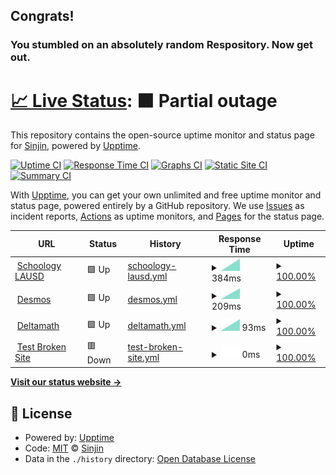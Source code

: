 ## Congrats!
### You stumbled on an absolutely random Respository. Now get out.

# [📈 Live Status](https://fearedfusionx.github.io/statusesofpagesIuse): <!--live status--> **🟧 Partial outage**

This repository contains the open-source uptime monitor and status page for [Sinjin](https://fearedfusionx.github.io/statusesofpagesIuse), powered by [Upptime](https://github.com/upptime/upptime).

[![Uptime CI](https://github.com/FearedFusionX/statusesofpagesIuse/workflows/Uptime%20CI/badge.svg)](https://github.com/FearedFusionX/statusesofpagesIuse/actions?query=workflow%3A%22Uptime+CI%22)
[![Response Time CI](https://github.com/FearedFusionX/statusesofpagesIuse/workflows/Response%20Time%20CI/badge.svg)](https://github.com/FearedFusionX/statusesofpagesIuse/actions?query=workflow%3A%22Response+Time+CI%22)
[![Graphs CI](https://github.com/FearedFusionX/statusesofpagesIuse/workflows/Graphs%20CI/badge.svg)](https://github.com/FearedFusionX/statusesofpagesIuse/actions?query=workflow%3A%22Graphs+CI%22)
[![Static Site CI](https://github.com/FearedFusionX/statusesofpagesIuse/workflows/Static%20Site%20CI/badge.svg)](https://github.com/FearedFusionX/statusesofpagesIuse/actions?query=workflow%3A%22Static+Site+CI%22)
[![Summary CI](https://github.com/FearedFusionX/statusesofpagesIuse/workflows/Summary%20CI/badge.svg)](https://github.com/FearedFusionX/statusesofpagesIuse/actions?query=workflow%3A%22Summary+CI%22)

With [Upptime](https://upptime.js.org), you can get your own unlimited and free uptime monitor and status page, powered entirely by a GitHub repository. We use [Issues](https://github.com/FearedFusionX/statusesofpagesIuse/issues) as incident reports, [Actions](https://github.com/FearedFusionX/statusesofpagesIuse/actions) as uptime monitors, and [Pages](https://demo.upptime.js.org) for the status page.

<!--start: status pages-->
<!-- This summary is generated by Upptime (https://github.com/upptime/upptime) -->
<!-- Do not edit this manually, your changes will be overwritten -->
<!-- prettier-ignore -->
| URL | Status | History | Response Time | Uptime |
| --- | ------ | ------- | ------------- | ------ |
| <img alt="" src="https://icons.duckduckgo.com/ip3/lms.lausd.net.ico" height="13"> [Schoology LAUSD](https://lms.lausd.net) | 🟩 Up | [schoology-lausd.yml](https://github.com/FearedFusionX/statusesofpagesIuse/commits/HEAD/history/schoology-lausd.yml) | <details><summary><img alt="Response time graph" src="./graphs/schoology-lausd/response-time-week.png" height="20"> 384ms</summary><br><a href="https://FearedFusionX.github.io/statusesofpagesIuse/history/schoology-lausd"><img alt="Response time 384" src="https://img.shields.io/endpoint?url=https%3A%2F%2Fraw.githubusercontent.com%2FFearedFusionX%2FstatusesofpagesIuse%2FHEAD%2Fapi%2Fschoology-lausd%2Fresponse-time.json"></a><br><a href="https://FearedFusionX.github.io/statusesofpagesIuse/history/schoology-lausd"><img alt="24-hour response time 384" src="https://img.shields.io/endpoint?url=https%3A%2F%2Fraw.githubusercontent.com%2FFearedFusionX%2FstatusesofpagesIuse%2FHEAD%2Fapi%2Fschoology-lausd%2Fresponse-time-day.json"></a><br><a href="https://FearedFusionX.github.io/statusesofpagesIuse/history/schoology-lausd"><img alt="7-day response time 384" src="https://img.shields.io/endpoint?url=https%3A%2F%2Fraw.githubusercontent.com%2FFearedFusionX%2FstatusesofpagesIuse%2FHEAD%2Fapi%2Fschoology-lausd%2Fresponse-time-week.json"></a><br><a href="https://FearedFusionX.github.io/statusesofpagesIuse/history/schoology-lausd"><img alt="30-day response time 384" src="https://img.shields.io/endpoint?url=https%3A%2F%2Fraw.githubusercontent.com%2FFearedFusionX%2FstatusesofpagesIuse%2FHEAD%2Fapi%2Fschoology-lausd%2Fresponse-time-month.json"></a><br><a href="https://FearedFusionX.github.io/statusesofpagesIuse/history/schoology-lausd"><img alt="1-year response time 384" src="https://img.shields.io/endpoint?url=https%3A%2F%2Fraw.githubusercontent.com%2FFearedFusionX%2FstatusesofpagesIuse%2FHEAD%2Fapi%2Fschoology-lausd%2Fresponse-time-year.json"></a></details> | <details><summary><a href="https://FearedFusionX.github.io/statusesofpagesIuse/history/schoology-lausd">100.00%</a></summary><a href="https://FearedFusionX.github.io/statusesofpagesIuse/history/schoology-lausd"><img alt="All-time uptime 100.00%" src="https://img.shields.io/endpoint?url=https%3A%2F%2Fraw.githubusercontent.com%2FFearedFusionX%2FstatusesofpagesIuse%2FHEAD%2Fapi%2Fschoology-lausd%2Fuptime.json"></a><br><a href="https://FearedFusionX.github.io/statusesofpagesIuse/history/schoology-lausd"><img alt="24-hour uptime 100.00%" src="https://img.shields.io/endpoint?url=https%3A%2F%2Fraw.githubusercontent.com%2FFearedFusionX%2FstatusesofpagesIuse%2FHEAD%2Fapi%2Fschoology-lausd%2Fuptime-day.json"></a><br><a href="https://FearedFusionX.github.io/statusesofpagesIuse/history/schoology-lausd"><img alt="7-day uptime 100.00%" src="https://img.shields.io/endpoint?url=https%3A%2F%2Fraw.githubusercontent.com%2FFearedFusionX%2FstatusesofpagesIuse%2FHEAD%2Fapi%2Fschoology-lausd%2Fuptime-week.json"></a><br><a href="https://FearedFusionX.github.io/statusesofpagesIuse/history/schoology-lausd"><img alt="30-day uptime 100.00%" src="https://img.shields.io/endpoint?url=https%3A%2F%2Fraw.githubusercontent.com%2FFearedFusionX%2FstatusesofpagesIuse%2FHEAD%2Fapi%2Fschoology-lausd%2Fuptime-month.json"></a><br><a href="https://FearedFusionX.github.io/statusesofpagesIuse/history/schoology-lausd"><img alt="1-year uptime 100.00%" src="https://img.shields.io/endpoint?url=https%3A%2F%2Fraw.githubusercontent.com%2FFearedFusionX%2FstatusesofpagesIuse%2FHEAD%2Fapi%2Fschoology-lausd%2Fuptime-year.json"></a></details>
| <img alt="" src="https://icons.duckduckgo.com/ip3/www.desmos.com.ico" height="13"> [Desmos](https://www.desmos.com/calculator) | 🟩 Up | [desmos.yml](https://github.com/FearedFusionX/statusesofpagesIuse/commits/HEAD/history/desmos.yml) | <details><summary><img alt="Response time graph" src="./graphs/desmos/response-time-week.png" height="20"> 209ms</summary><br><a href="https://FearedFusionX.github.io/statusesofpagesIuse/history/desmos"><img alt="Response time 209" src="https://img.shields.io/endpoint?url=https%3A%2F%2Fraw.githubusercontent.com%2FFearedFusionX%2FstatusesofpagesIuse%2FHEAD%2Fapi%2Fdesmos%2Fresponse-time.json"></a><br><a href="https://FearedFusionX.github.io/statusesofpagesIuse/history/desmos"><img alt="24-hour response time 209" src="https://img.shields.io/endpoint?url=https%3A%2F%2Fraw.githubusercontent.com%2FFearedFusionX%2FstatusesofpagesIuse%2FHEAD%2Fapi%2Fdesmos%2Fresponse-time-day.json"></a><br><a href="https://FearedFusionX.github.io/statusesofpagesIuse/history/desmos"><img alt="7-day response time 209" src="https://img.shields.io/endpoint?url=https%3A%2F%2Fraw.githubusercontent.com%2FFearedFusionX%2FstatusesofpagesIuse%2FHEAD%2Fapi%2Fdesmos%2Fresponse-time-week.json"></a><br><a href="https://FearedFusionX.github.io/statusesofpagesIuse/history/desmos"><img alt="30-day response time 209" src="https://img.shields.io/endpoint?url=https%3A%2F%2Fraw.githubusercontent.com%2FFearedFusionX%2FstatusesofpagesIuse%2FHEAD%2Fapi%2Fdesmos%2Fresponse-time-month.json"></a><br><a href="https://FearedFusionX.github.io/statusesofpagesIuse/history/desmos"><img alt="1-year response time 209" src="https://img.shields.io/endpoint?url=https%3A%2F%2Fraw.githubusercontent.com%2FFearedFusionX%2FstatusesofpagesIuse%2FHEAD%2Fapi%2Fdesmos%2Fresponse-time-year.json"></a></details> | <details><summary><a href="https://FearedFusionX.github.io/statusesofpagesIuse/history/desmos">100.00%</a></summary><a href="https://FearedFusionX.github.io/statusesofpagesIuse/history/desmos"><img alt="All-time uptime 100.00%" src="https://img.shields.io/endpoint?url=https%3A%2F%2Fraw.githubusercontent.com%2FFearedFusionX%2FstatusesofpagesIuse%2FHEAD%2Fapi%2Fdesmos%2Fuptime.json"></a><br><a href="https://FearedFusionX.github.io/statusesofpagesIuse/history/desmos"><img alt="24-hour uptime 100.00%" src="https://img.shields.io/endpoint?url=https%3A%2F%2Fraw.githubusercontent.com%2FFearedFusionX%2FstatusesofpagesIuse%2FHEAD%2Fapi%2Fdesmos%2Fuptime-day.json"></a><br><a href="https://FearedFusionX.github.io/statusesofpagesIuse/history/desmos"><img alt="7-day uptime 100.00%" src="https://img.shields.io/endpoint?url=https%3A%2F%2Fraw.githubusercontent.com%2FFearedFusionX%2FstatusesofpagesIuse%2FHEAD%2Fapi%2Fdesmos%2Fuptime-week.json"></a><br><a href="https://FearedFusionX.github.io/statusesofpagesIuse/history/desmos"><img alt="30-day uptime 100.00%" src="https://img.shields.io/endpoint?url=https%3A%2F%2Fraw.githubusercontent.com%2FFearedFusionX%2FstatusesofpagesIuse%2FHEAD%2Fapi%2Fdesmos%2Fuptime-month.json"></a><br><a href="https://FearedFusionX.github.io/statusesofpagesIuse/history/desmos"><img alt="1-year uptime 100.00%" src="https://img.shields.io/endpoint?url=https%3A%2F%2Fraw.githubusercontent.com%2FFearedFusionX%2FstatusesofpagesIuse%2FHEAD%2Fapi%2Fdesmos%2Fuptime-year.json"></a></details>
| <img alt="" src="https://icons.duckduckgo.com/ip3/www.deltamath.com.ico" height="13"> [Deltamath](https://www.deltamath.com/app/student) | 🟩 Up | [deltamath.yml](https://github.com/FearedFusionX/statusesofpagesIuse/commits/HEAD/history/deltamath.yml) | <details><summary><img alt="Response time graph" src="./graphs/deltamath/response-time-week.png" height="20"> 93ms</summary><br><a href="https://FearedFusionX.github.io/statusesofpagesIuse/history/deltamath"><img alt="Response time 93" src="https://img.shields.io/endpoint?url=https%3A%2F%2Fraw.githubusercontent.com%2FFearedFusionX%2FstatusesofpagesIuse%2FHEAD%2Fapi%2Fdeltamath%2Fresponse-time.json"></a><br><a href="https://FearedFusionX.github.io/statusesofpagesIuse/history/deltamath"><img alt="24-hour response time 93" src="https://img.shields.io/endpoint?url=https%3A%2F%2Fraw.githubusercontent.com%2FFearedFusionX%2FstatusesofpagesIuse%2FHEAD%2Fapi%2Fdeltamath%2Fresponse-time-day.json"></a><br><a href="https://FearedFusionX.github.io/statusesofpagesIuse/history/deltamath"><img alt="7-day response time 93" src="https://img.shields.io/endpoint?url=https%3A%2F%2Fraw.githubusercontent.com%2FFearedFusionX%2FstatusesofpagesIuse%2FHEAD%2Fapi%2Fdeltamath%2Fresponse-time-week.json"></a><br><a href="https://FearedFusionX.github.io/statusesofpagesIuse/history/deltamath"><img alt="30-day response time 93" src="https://img.shields.io/endpoint?url=https%3A%2F%2Fraw.githubusercontent.com%2FFearedFusionX%2FstatusesofpagesIuse%2FHEAD%2Fapi%2Fdeltamath%2Fresponse-time-month.json"></a><br><a href="https://FearedFusionX.github.io/statusesofpagesIuse/history/deltamath"><img alt="1-year response time 93" src="https://img.shields.io/endpoint?url=https%3A%2F%2Fraw.githubusercontent.com%2FFearedFusionX%2FstatusesofpagesIuse%2FHEAD%2Fapi%2Fdeltamath%2Fresponse-time-year.json"></a></details> | <details><summary><a href="https://FearedFusionX.github.io/statusesofpagesIuse/history/deltamath">100.00%</a></summary><a href="https://FearedFusionX.github.io/statusesofpagesIuse/history/deltamath"><img alt="All-time uptime 100.00%" src="https://img.shields.io/endpoint?url=https%3A%2F%2Fraw.githubusercontent.com%2FFearedFusionX%2FstatusesofpagesIuse%2FHEAD%2Fapi%2Fdeltamath%2Fuptime.json"></a><br><a href="https://FearedFusionX.github.io/statusesofpagesIuse/history/deltamath"><img alt="24-hour uptime 100.00%" src="https://img.shields.io/endpoint?url=https%3A%2F%2Fraw.githubusercontent.com%2FFearedFusionX%2FstatusesofpagesIuse%2FHEAD%2Fapi%2Fdeltamath%2Fuptime-day.json"></a><br><a href="https://FearedFusionX.github.io/statusesofpagesIuse/history/deltamath"><img alt="7-day uptime 100.00%" src="https://img.shields.io/endpoint?url=https%3A%2F%2Fraw.githubusercontent.com%2FFearedFusionX%2FstatusesofpagesIuse%2FHEAD%2Fapi%2Fdeltamath%2Fuptime-week.json"></a><br><a href="https://FearedFusionX.github.io/statusesofpagesIuse/history/deltamath"><img alt="30-day uptime 100.00%" src="https://img.shields.io/endpoint?url=https%3A%2F%2Fraw.githubusercontent.com%2FFearedFusionX%2FstatusesofpagesIuse%2FHEAD%2Fapi%2Fdeltamath%2Fuptime-month.json"></a><br><a href="https://FearedFusionX.github.io/statusesofpagesIuse/history/deltamath"><img alt="1-year uptime 100.00%" src="https://img.shields.io/endpoint?url=https%3A%2F%2Fraw.githubusercontent.com%2FFearedFusionX%2FstatusesofpagesIuse%2FHEAD%2Fapi%2Fdeltamath%2Fuptime-year.json"></a></details>
| <img alt="" src="https://icons.duckduckgo.com/ip3/thissitedoesnotexist.koj.co.ico" height="13"> [Test Broken Site](https://thissitedoesnotexist.koj.co) | 🟥 Down | [test-broken-site.yml](https://github.com/FearedFusionX/statusesofpagesIuse/commits/HEAD/history/test-broken-site.yml) | <details><summary><img alt="Response time graph" src="./graphs/test-broken-site/response-time-week.png" height="20"> 0ms</summary><br><a href="https://FearedFusionX.github.io/statusesofpagesIuse/history/test-broken-site"><img alt="Response time 0" src="https://img.shields.io/endpoint?url=https%3A%2F%2Fraw.githubusercontent.com%2FFearedFusionX%2FstatusesofpagesIuse%2FHEAD%2Fapi%2Ftest-broken-site%2Fresponse-time.json"></a><br><a href="https://FearedFusionX.github.io/statusesofpagesIuse/history/test-broken-site"><img alt="24-hour response time 0" src="https://img.shields.io/endpoint?url=https%3A%2F%2Fraw.githubusercontent.com%2FFearedFusionX%2FstatusesofpagesIuse%2FHEAD%2Fapi%2Ftest-broken-site%2Fresponse-time-day.json"></a><br><a href="https://FearedFusionX.github.io/statusesofpagesIuse/history/test-broken-site"><img alt="7-day response time 0" src="https://img.shields.io/endpoint?url=https%3A%2F%2Fraw.githubusercontent.com%2FFearedFusionX%2FstatusesofpagesIuse%2FHEAD%2Fapi%2Ftest-broken-site%2Fresponse-time-week.json"></a><br><a href="https://FearedFusionX.github.io/statusesofpagesIuse/history/test-broken-site"><img alt="30-day response time 0" src="https://img.shields.io/endpoint?url=https%3A%2F%2Fraw.githubusercontent.com%2FFearedFusionX%2FstatusesofpagesIuse%2FHEAD%2Fapi%2Ftest-broken-site%2Fresponse-time-month.json"></a><br><a href="https://FearedFusionX.github.io/statusesofpagesIuse/history/test-broken-site"><img alt="1-year response time 0" src="https://img.shields.io/endpoint?url=https%3A%2F%2Fraw.githubusercontent.com%2FFearedFusionX%2FstatusesofpagesIuse%2FHEAD%2Fapi%2Ftest-broken-site%2Fresponse-time-year.json"></a></details> | <details><summary><a href="https://FearedFusionX.github.io/statusesofpagesIuse/history/test-broken-site">100.00%</a></summary><a href="https://FearedFusionX.github.io/statusesofpagesIuse/history/test-broken-site"><img alt="All-time uptime 100.00%" src="https://img.shields.io/endpoint?url=https%3A%2F%2Fraw.githubusercontent.com%2FFearedFusionX%2FstatusesofpagesIuse%2FHEAD%2Fapi%2Ftest-broken-site%2Fuptime.json"></a><br><a href="https://FearedFusionX.github.io/statusesofpagesIuse/history/test-broken-site"><img alt="24-hour uptime 100.00%" src="https://img.shields.io/endpoint?url=https%3A%2F%2Fraw.githubusercontent.com%2FFearedFusionX%2FstatusesofpagesIuse%2FHEAD%2Fapi%2Ftest-broken-site%2Fuptime-day.json"></a><br><a href="https://FearedFusionX.github.io/statusesofpagesIuse/history/test-broken-site"><img alt="7-day uptime 100.00%" src="https://img.shields.io/endpoint?url=https%3A%2F%2Fraw.githubusercontent.com%2FFearedFusionX%2FstatusesofpagesIuse%2FHEAD%2Fapi%2Ftest-broken-site%2Fuptime-week.json"></a><br><a href="https://FearedFusionX.github.io/statusesofpagesIuse/history/test-broken-site"><img alt="30-day uptime 100.00%" src="https://img.shields.io/endpoint?url=https%3A%2F%2Fraw.githubusercontent.com%2FFearedFusionX%2FstatusesofpagesIuse%2FHEAD%2Fapi%2Ftest-broken-site%2Fuptime-month.json"></a><br><a href="https://FearedFusionX.github.io/statusesofpagesIuse/history/test-broken-site"><img alt="1-year uptime 100.00%" src="https://img.shields.io/endpoint?url=https%3A%2F%2Fraw.githubusercontent.com%2FFearedFusionX%2FstatusesofpagesIuse%2FHEAD%2Fapi%2Ftest-broken-site%2Fuptime-year.json"></a></details>

<!--end: status pages-->

[**Visit our status website →**](https://fearedfusionx.github.io/statusesofpagesIuse)

## 📄 License

- Powered by: [Upptime](https://github.com/upptime/upptime)
- Code: [MIT](./LICENSE) © [Sinjin](https://demo.upptime.js.org)
- Data in the `./history` directory: [Open Database License](https://opendatacommons.org/licenses/odbl/1-0/)
